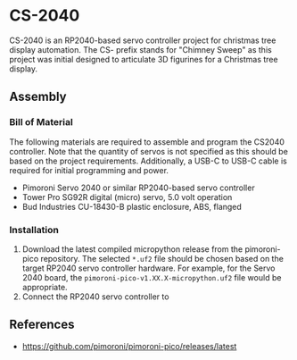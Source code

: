 # CS-2040

CS-2040 is an RP2040-based servo controller project for christmas tree display automation. The CS- prefix stands for "Chimney Sweep" as this project was initial designed to articulate 3D figurines for a Christmas tree display. 

## Assembly

### Bill of Material

The following materials are required to assemble and program the CS2040 controller. Note that the quantity of servos is not specified as this should be based on the project requirements. Additionally, a USB-C to USB-C cable is required for initial programming and power.

- Pimoroni Servo 2040 or similar RP2040-based servo controller
- Tower Pro SG92R digital (micro) servo, 5.0 volt operation
- Bud Industries CU-18430-B plastic enclosure, ABS, flanged

### Installation

1. Download the latest compiled micropython release from the pimoroni-pico repository. The selected `*.uf2` file should be chosen based on the target RP2040 servo controller hardware. For example, for the Servo 2040 board, the `pimoroni-pico-v1.XX.X-micropython.uf2` file would be appropriate.
2. Connect the RP2040 servo controller to 


## References

* https://github.com/pimoroni/pimoroni-pico/releases/latest
